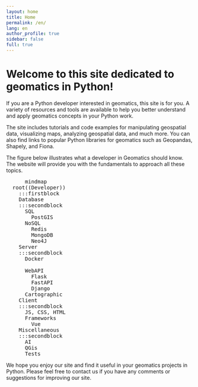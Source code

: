 ```yaml
---
layout: home
title: Home
permalink: /en/
lang: en
author_profile: true
sidebar: false
full: true
---
```

# Welcome to this site dedicated to geomatics in Python!

If you are a Python developer interested in geomatics, this site is for you. A variety of resources and tools are available to help you better understand and apply geomatics concepts in your Python work.

The site includes tutorials and code examples for manipulating geospatial data, visualizing maps, analyzing geospatial data, and much more. You can also find links to popular Python libraries for geomatics such as Geopandas, Shapely, and Fiona.

The figure below illustrates what a developer in Geomatics should know. The website will provide you with the fundamentals to approach all these topics.

<pre class="mermaid">
      mindmap
  root((Developer))
    :::firstblock
    Database
    :::secondblock
      SQL
        PostGIS
      NoSQL
        Redis
        MongoDB
        Neo4J
    Server
    :::secondblock
      Docker
        
      WebAPI
        Flask
        FastAPI
        Django
      Cartographic
    Client
    :::secondblock
      JS, CSS, HTML
      Frameworks
        Vue
    Miscellaneous
    :::secondblock
      AI
      QGis
      Tests
</pre>

We hope you enjoy our site and find it useful in your geomatics projects in Python. Please feel free to contact us if you have any comments or suggestions for improving our site.